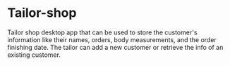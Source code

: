 # Tailor-shop
Tailor shop desktop app that can be used to store the customer's information like their names, orders, body measurements, and the order finishing date. The tailor can add a new customer or retrieve the info of an existing customer.
